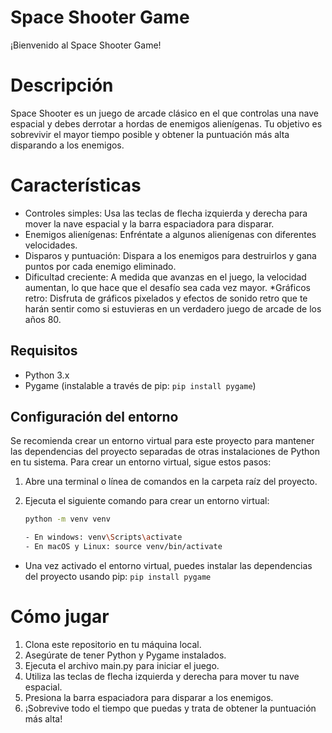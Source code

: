 # Space Shooter Game

¡Bienvenido al Space Shooter Game!

# Descripción

Space Shooter es un juego de arcade clásico en el que controlas una nave espacial y debes derrotar a hordas de enemigos alienígenas. Tu objetivo es sobrevivir el mayor tiempo posible y obtener la puntuación más alta disparando a los enemigos.

# Características

- Controles simples: Usa las teclas de flecha izquierda y derecha para mover la nave espacial y la barra espaciadora para disparar.
- Enemigos alienígenas: Enfréntate a algunos alienígenas con diferentes velocidades.
- Disparos y puntuación: Dispara a los enemigos para destruirlos y gana puntos por cada enemigo eliminado.
- Dificultad creciente: A medida que avanzas en el juego, la velocidad aumentan, lo que hace que el desafío sea cada vez mayor.
  \*Gráficos retro: Disfruta de gráficos pixelados y efectos de sonido retro que te harán sentir como si estuvieras en un verdadero juego de arcade de los años 80.

## Requisitos

- Python 3.x
- Pygame (instalable a través de pip: `pip install pygame`)

## Configuración del entorno

Se recomienda crear un entorno virtual para este proyecto para mantener las dependencias del proyecto separadas de otras instalaciones de Python en tu sistema. Para crear un entorno virtual, sigue estos pasos:

1. Abre una terminal o línea de comandos en la carpeta raíz del proyecto.
2. Ejecuta el siguiente comando para crear un entorno virtual:

   ```bash
   python -m venv venv

   - En windows: venv\Scripts\activate
   - En macOS y Linux: source venv/bin/activate

   ```

- Una vez activado el entorno virtual, puedes instalar las dependencias del proyecto usando pip: `pip install pygame`

# Cómo jugar

1. Clona este repositorio en tu máquina local.
2. Asegúrate de tener Python y Pygame instalados.
3. Ejecuta el archivo main.py para iniciar el juego.
4. Utiliza las teclas de flecha izquierda y derecha para mover tu nave espacial.
5. Presiona la barra espaciadora para disparar a los enemigos.
6. ¡Sobrevive todo el tiempo que puedas y trata de obtener la puntuación más alta!
